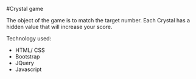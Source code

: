 #Crystal game

The object of the game is to match the target number. Each Crystal has a hidden value that will increase your score.

Technology used:
- HTML/ CSS
- Bootstrap
- JQuery
- Javascript
